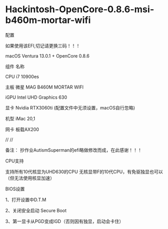 # Hackintosh-OpenCore-0.8.6-msi-b460m-mortar-wifi
配置

如果使用该EFI,切记请更换三码！！！

macOS Ventura 13.0.1 + OpenCore 0.8.6

组件	名称

CPU	i7 10900es

主板	微星 MAG B460M MORTAR WIFI

iGPU Intel UHD Graphics 630

显卡	 Nvidia RTX3060ti (配置文件中无须设置，macOS自行忽略)

机型	iMac 20,1

网卡	板载AX200 

//
//

备注：
抄作业AutismSuperman的efi略做修改而成，在此感谢！！！ 

CPU支持

 支持所有10代核显为UHD630的CPU 
 无核显带F的10代CPU，有免驱独显也可以（但无法使用核显加速）

BIOS设置 

1、打开设置中D.T.M 

2、关闭安全启动 Secure Boot

3、第一显卡从PGD变成IGD（否则因有独显，启动会卡住）

